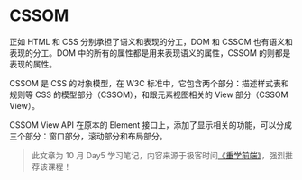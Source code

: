# CSSOM

正如 HTML 和 CSS 分别承担了语义和表现的分工，DOM 和 CSSOM 也有语义和表现的分工。DOM 中的所有的属性都是用来表现语义的属性，CSSOM 的则都是表现的属性。

CSSOM 是 CSS 的对象模型，在 W3C 标准中，它包含两个部分：描述样式表和规则等 CSS 的模型部分（CSSOM），和跟元素视图相关的 View 部分（CSSOM View）。

CSSOM View API 在原本的 Element 接口上，添加了显示相关的功能，可以分成三个部分：窗口部分，滚动部分和布局部分。


> 此文章为 10 月 Day5 学习笔记，内容来源于极客时间[《重学前端》](http://gk.link/a/12c1B)，强烈推荐该课程！
